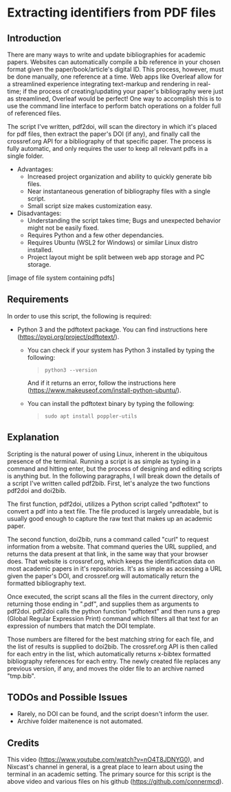 # Extracting identifiers from PDF files
## Introduction

There are many ways to write and update bibliographies for academic papers. Websites can automatically compile a bib reference in your chosen format given the paper/book/article's digital ID. This process, however,  must be done manually, one reference at a time. Web apps like Overleaf allow for a streamlined experience integrating text-markup and rendering in real-time; if the process of creating/updating your paper's bibliography were just as streamlined, Overleaf would be perfect! One way to accomplish this is to use the command line interface to perform batch operations on a folder full of referenced files.

The script I've written, pdf2doi, will scan the directory in which it's placed for pdf files, then extract the paper's DOI (if any), and finally call the crossref.org API for a bibliography of that specific paper. The process is fully automatic, and only requires the user to keep all relevant pdfs in a single folder.

- Advantages:
    - Increased project organization and ability to quickly generate bib files.
    - Near instantaneous generation of bibliography files with a single script.
    - Small script size makes customization easy.
- Disadvantages:
    - Understanding the script takes time; Bugs and unexpected behavior might not be easily fixed.
    - Requires Python and a few other dependancies.
    - Requires Ubuntu (WSL2 for Windows) or similar Linux distro installed.
    - Project layout might be split between web app storage and PC storage.

[image of file system containing pdfs]

## Requirements
In order to use this script, the following is required:
- Python 3 and the pdftotext package. You can find instructions here (https://pypi.org/project/pdftotext/).
    - You can check if your system has Python 3 installed by typing the following:
        > `python3 --version`

        And if it returns an error, follow the instructions here (https://www.makeuseof.com/install-python-ubuntu/).

    - You can install the pdftotext binary by typing the following:
        > `sudo apt install poppler-utils`

## Explanation
Scripting is the natural power of using Linux, inherent in the ubiquitous presence of the terminal. Running a script is as simple as typing in a command and hitting enter, but the process of designing and editing scripts is anything but. In the following paragraphs, I will break down the details of a script I've written called pdf2bib. First, let's analyze the two functions pdf2doi and doi2bib.

The first function, pdf2doi, utilizes a Python script called "pdftotext" to convert a pdf into a text file. The file produced is largely unreadable, but is usually good enough to capture the raw text that makes up an academic paper.

The second function, doi2bib, runs a command called "curl" to request information from a website. That command queries the URL supplied, and returns the data present at that link, in the same way that your browser does. That website is crossref.org, which keeps the identification data on most academic papers in it's repositories. It's as simple as accessing a URL given the paper's DOI, and crossref.org will automatically return the formatted bibliography text.

Once executed, the script scans all the files in the current directory, only returning those ending in ".pdf", and supplies them as arguments to pdf2doi. pdf2doi calls the python function "pdftotext" and then runs a grep (Global Regular Expression Print) command which filters all that text for an expression of numbers that match the DOI template.

Those numbers are filtered for the best matching string for each file, and the list of results is supplied to doi2bib. The crossref.org API is then called for each entry in the list, which automatically returns x-bibtex formatted bibliography references for each entry. The newly created file replaces any previous version, if any, and moves the older file to an archive named "tmp.bib".

## TODOs and Possible Issues
- Rarely, no DOI can be found, and the script doesn't inform the user.
- Archive folder maitenence is not automated.

## Credits
This video (https://www.youtube.com/watch?v=nO4T8JDNYG0), and Nixcast's channel in general, is a great place to learn about using the terminal in an academic setting. The primary source for this script is the above video and various files on his github (https://github.com/connermcd).
